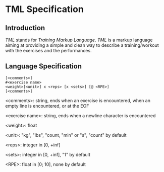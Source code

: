 # TML Specification

## Introduction

*TML* stands for *Training Markup Language*. *TML* is a markup language aiming at providing a simple and clean way to describe a training/workout with the exercises and the performances.

## Language Specification

```tml
[<comments>]
#<exercise name>
<weight>[<unit>] x <reps> [x <sets>] [@ <RPE>]
[<comments>]
```

\<comments\>: string, ends when an exercise is encountered, when an empty line is encountered, or at the EOF

\<exercise name\>: string, ends when a newline character is encountered

\<weight\>: float

\<unit\>: "kg", "lbs", "count, "min" or "s", "count" by default

\<reps\>: integer in [0, +inf]

\<sets\>: integer in [0, +inf], "1" by default

\<RPE\>: float in [0; 10], none by default
